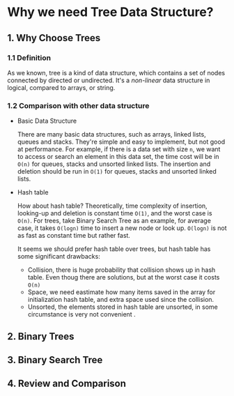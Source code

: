# Why we need Tree Data Structure?

## 1. Why Choose Trees

### 1.1 Definition

As we known, tree is a kind of data structure, which contains a set of nodes connected by directed or undirected.  It's a *non-linear* data structure in logical, compared to arrays, or string.

### 1.2 Comparison with other data structure

- Basic Data Structure

  There are many basic data structures, such as arrays, linked lists, queues and stacks. They're simple and easy to implement, but not good at performance. For example, if there is a data set with size `n`, we want to access or search an element in this data set, the time cost will be in `O(n)` for queues, stacks and unsorted linked lists.   The insertion and deletion should be run in `O(1)` for queues, stacks and unsorted linked lists.

- Hash table

  How about hash table? Theoretically,  time complexity of insertion, looking-up and deletion is constant time `O(1)`, and the worst case is `O(n)`. For trees, take Binary Search Tree as an example, for average case, it takes `O(logn)` time to insert a new node or look up. `O(logn)` is not as fast as constant time but rather fast.  

  It seems we should prefer hash table over trees, but hash table has some significant drawbacks:

  - Collision, there is huge probability that collision shows up in hash table. Even thoug there are solutions, but at the worst case it costs `O(n)`
  - Space, we need eastimate how many items saved in the array for initialization hash table, and extra space used since the collision.  
  - Unsorted, the elements stored in hash table are unsorted, in some circumstance is very not convenient .

## 2. Binary Trees



## 3. Binary Search Tree





## 4. Review and Comparison

